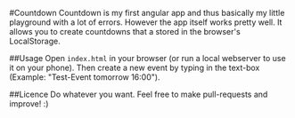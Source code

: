 #Countdown
Countdown is my first angular app and thus basically my little playground with a lot of errors. However the app itself works pretty well. It allows you to create countdowns that a stored in the browser's LocalStorage.

##Usage
Open `index.html` in your browser (or run a local webserver to use it on your phone). Then create a new event by typing in the text-box (Example: "Test-Event tomorrow 16:00").

##Licence
Do whatever you want. Feel free to make pull-requests and improve! :)